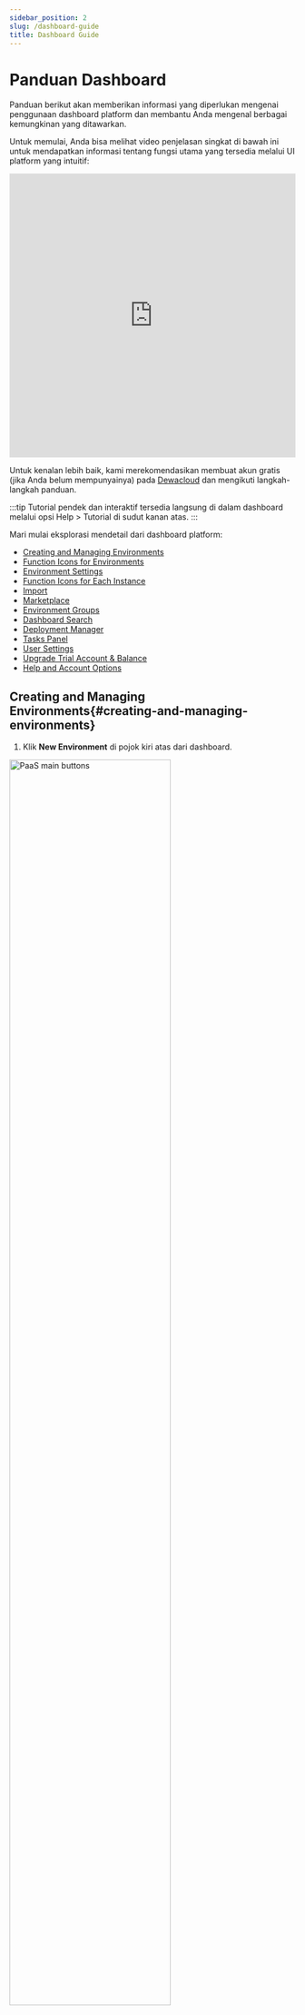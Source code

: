 ```yaml
---
sidebar_position: 2
slug: /dashboard-guide
title: Dashboard Guide
---
```


# Panduan Dashboard

Panduan berikut akan memberikan informasi yang diperlukan mengenai penggunaan dashboard platform dan membantu Anda mengenal berbagai kemungkinan yang ditawarkan.

Untuk memulai, Anda bisa melihat video penjelasan singkat di bawah ini untuk mendapatkan informasi tentang fungsi utama yang tersedia melalui UI platform yang intuitif:

<!-- ![Fleksibilitas Pengelolaan Aplikasi di Dewacloud](https://youtu.be/z4DuDtYkUJU?si=8vQdOz3aiqrHL9fJ) -->
<div className="video-responsive">
<iframe width="100%" height="500" src="https://www.youtube.com/embed/z4DuDtYkUJU?si=x75IZ-eCvpS1zgB0" title="YouTube video player" frameborder="0" allow="accelerometer; autoplay; clipboard-write; encrypted-media; gyroscope; picture-in-picture; web-share" referrerpolicy="strict-origin-when-cross-origin" allowfullscreen></iframe>
</div>

Untuk kenalan lebih baik, kami merekomendasikan membuat akun gratis (jika Anda belum mempunyainya) pada [Dewacloud](https://www.dewacloud.com/) dan mengikuti langkah-langkah panduan.

:::tip
Tutorial pendek dan interaktif tersedia langsung di dalam dashboard melalui opsi Help > Tutorial di sudut kanan atas.
:::

Mari mulai eksplorasi mendetail dari dashboard platform:

- [Creating and Managing Environments](#creating-and-managing-environments)
- [Function Icons for Environments](#function-icons-for-environments)
- [Environment Settings](#environment-settings)
- [Function Icons for Each Instance](#function-icons-for-each-instance)
- [Import](#import)
- [Marketplace](#marketplace)
- [Environment Groups](#environment-groups)
- [Dashboard Search](#dashboard-search)
- [Deployment Manager](#deployment-manager)
- [Tasks Panel](#tasks-panel)
- [User Settings](#user-settings)
- [Upgrade Trial Account & Balance](#upgrade-trial-account--balance)
- [Help and Account Options](#help-and-account-options)

## Creating and Managing Environments{#creating-and-managing-environments}

1. Klik **New Environment** di pojok kiri atas dari dashboard.

<img src="https://assets.dewacloud.com/dewacloud-docs/quickstart/dashboard-guide/01-paas-main-buttons.png" alt="PaaS main buttons" width="75%"/>

2. **Topology Wizard** akan terbuka, di mana Anda bisa sepenuhnya menyesuaikan pengaturan environment Anda.

Kemungkinan penuh dari jendela ini dijelaskan di artikel [Setting Up Environment](https://docs.dewacloud.com/setting-up-environment/).

<img src="https://assets.dewacloud.com/dewacloud-docs/quickstart/dashboard-guide/02-env-topology-wizard.png" alt="environment topology wizard" width="100%"/>

Setelah menyelesaikan konfigurasi, ketik _Environment Name_ Anda, dan klik tombol **Create**.

3. Semua environment Anda akan tampil di panel tengah dari dashboard.

<img src="https://assets.dewacloud.com/dewacloud-docs/quickstart/dashboard-guide/03-environment-in-the-dashboard.png" alt="environment topology wizard" width="100%"/>

Anda dapat menemukan informasi berikut pada kolom:

- **Name** - mencakup nama (atau [alias](https://docs.dewacloud.com/environment-aliases/) jika ditentukan) dari environment dan domennya. Dengan menggunakan ikon _arrow_ sebelum nama environment, Anda bisa memperluas daftar node yang ada di dalamnya.
- **Status** - menunjukkan status terkini dari environment Anda (_Running_, _Sleeping_, _Stopped_, _Creating_, _Launching_, _Stopping_, _Cloning_, _Redeploying_, _Exporting_, _Installing_, _Migrating_, _Deleting_).
- **Tags** - menampilkan _[Environment Groups](https://docs.dewacloud.com/docs#environment-groups)_ dan [region](https://docs.dewacloud.com/environment-regions/) dari environment ini, versi (_tags_) dari container, dan nama dari _project_ yang dideploy.
- **Usage** - menunjukkan beban saat ini (misal: penggunaan cloudlets dan ruang disk). Anda juga dapat menemukan tombol _**Billing History**_ ![billing history icon](https://assets.dewacloud.com/dewacloud-docs/quickstart/dashboard-guide/04-billing-history-icon.png) di sini, yang mengarah ke tab terpisah dengan [statistik pengeluaran Anda](https://docs.dewacloud.com/monitoring-consumed-resources/#billing-history) pada environment saat ini.

## Function Icons for Environments{#function-icons-for-environments}

Arahkan kursor ke environment yang berjalan untuk melihat beberapa ikon untuk pengelolaannya: _Set Alias_, _Region_, _Open in Browser_, _Settings_, _Change Environment Topology_, _Clone Environment_, _Start/Stop_, _Delete Environment_, _Add/Edit Env Groups_.

<img src="https://assets.dewacloud.com/dewacloud-docs/quickstart/dashboard-guide/05-environment-icons.png" alt="environment icons" width="100%"/>

1. Gunakan ikon **Set Alias** ![set alias icon](https://assets.dewacloud.com/dewacloud-docs/quickstart/dashboard-guide/06-set-alias-icon.png) untuk memberikan [nama alternatif environment](https://www.virtuozzo.com/application-platform-docs/environment-aliases/) (domain tetap tidak berubah).

2. Klik ikon **Open in Browser** ![open in browser icon](https://assets.dewacloud.com/dewacloud-docs/quickstart/dashboard-guide/07-open-in-browser-icon.png) untuk membuka environment dalam tab baru di browser.

:::note
Opsi ini mungkin tidak tersedia jika environment Anda tidak termasuk server aplikasi dan layer load balancer.
:::

3. Klik pada **Settings** ![environment settings icon](https://assets.dewacloud.com/dewacloud-docs/quickstart/dashboard-guide/08-environment-settings-icon.png) untuk membuka tab terpisah dengan berbagai [configuration panels](#environment-settings), cek deskripsi rinci di bagian yang ditautkan.

4. Untuk **Change Environment Topology**, pilih opsi yang diperlukan ![change environment topology icon](https://assets.dewacloud.com/dewacloud-docs/quickstart/dashboard-guide/09-change-environment-topology-icon.png). Lakukan perubahan yang diperlukan dalam dialog _Topology Wizard_ yang muncul dan klik **Apply** untuk menyerahkannya.

5. Untuk **Clone Environment**, klik pada tombol ![clone environment icon](https://assets.dewacloud.com/dewacloud-docs/quickstart/dashboard-guide/10-clone-environment-icon.png) yang sesuai. Dalam bingkai yang terbuka, tentukan nama untuk environment baru dan klik **Clone**.

Informasi lebih lanjut:

- [Clone Environment](https://docs.dewacloud.com/clone-environment/)
- [Application Lifecycle Management](https://docs.dewacloud.com/how-to-manage-application-lifecycle/)

6. Untuk mengubah status environment, gunakan tombol **Start** ![start environment icon](https://assets.dewacloud.com/dewacloud-docs/quickstart/dashboard-guide/11-start-environment-icon.png) dan **Stop** ![stop environment icon](https://assets.dewacloud.com/dewacloud-docs/quickstart/dashboard-guide/12-stop-environment-icon.png).

:::note
Saat environment dihentikan, hanya tombol Settings, Clone Environment, Start, dan Delete Environment yang tersedia untuknya. Juga, tab Setting untuk environment tersebut hanya akan berisi empat opsi aktif: Collaboration, Change Owner, Migration, dan Info.

<img src="https://assets.dewacloud.com/dewacloud-docs/quickstart/dashboard-guide/13-stopped-environment-settings.png" alt="stopped environment settings" width="40%"/>

:::

7. Untuk **Delete Environment**, klik ikon ![delete environment icon](https://assets.dewacloud.com/dewacloud-docs/quickstart/dashboard-guide/14-delete-environment-icon.png) berikut dan konfirmasikan tindakan dengan memasukkan kata sandi Anda.

8. Arahkan kursor ke kolom _**Tags**_ untuk mengelola [grup dari environment ini](https://www.virtuozzo.com/application-platform-docs/#environment-groups) dengan tombol **Add/Edit Env Group** (![add env group icon](https://assets.dewacloud.com/dewacloud-docs/quickstart/dashboard-guide/15-add-env-group-icon.png) atau ![edit env groups icon](https://assets.dewacloud.com/dewacloud-docs/quickstart/dashboard-guide/16-edit-env-groups-icon.png) masing-masing).

Untuk platform dengan beberapa [regions](https://docs.dewacloud.com/environment-regions/), setiap environment memiliki ikon region khusus di kolom **Tags**. Ini memungkinkan Anda memisahkan instance yang dihosting di server perangkat keras yang berbeda secara visual, dan dengan mengkliknya, hanya menampilkan environment di region yang sesuai.

## Environment Settings{#environment-settings}

Terdapat dua belas opsi di tab environment _**Settings**_: _Custom Domains_, _Custom SSL_, _SSH Access_, _Endpoints_, _Firewall_, _Load Alerts_, _Auto Horizontal Scaling_, _Collaboration_, _Change Owner_, _Migration_, _Export_, dan _Info_.

1. Pilih **Custom Domains** untuk mengakses subopsi berikut: _Domain Binding_ dan _Swap Domains_.

<img src="https://assets.dewacloud.com/dewacloud-docs/quickstart/dashboard-guide/17-custom-domains-settings.png" alt="custom domains settings" width="100%"/>

Informasi lebih lanjut:

- [Custom Domain Name](https://docs.dewacloud.com/custom-domains/)
- [Swap Domains](https://docs.dewacloud.com/swap-domains/)
- [Application Lifecycle Management](https://docs.dewacloud.com/how-to-manage-application-lifecycle/)

2. Pilih opsi **Custom SSL** dan unggah file yang diperlukan untuk menerapkan sertifikat SSL kustom Anda.

**Catatan:** Fitur ini hanya dapat dikonfigurasi untuk server aplikasi dan load balancer yang telah tersertifikasi dengan [public IP](https://docs.dewacloud.com/public-ip/) yang terpasang.

<img src="https://assets.dewacloud.com/dewacloud-docs/quickstart/dashboard-guide/18-custom-ssl-settings.png" alt="custom ssl settings" width="100%"/>

Informasi lebih lanjut:

- [Self-Signed Custom SSL](https://docs.dewacloud.com/self-signed-ssl/)
- [Custom SSL](https://docs.dewacloud.com/custom-ssl/)

3. Dalam bagian **SSH Access**, Anda dapat melihat tab **Public Keys**, **SSH Connection**, dan **SFTP / Direct SSH Access**. Yang pertama memungkinkan pengelolaan [public SSH keys](https://www.virtuozzo.com/application-platform-docs/ssh-add-key/). Yang kedua menunjukkan cara mengakses environment Anda (baik melalui _SSH Gate_ atau _Web SSH_). Yang ketiga menyediakan rincian tentang koneksi melalui protokol SFTP/FISH.

<img src="https://assets.dewacloud.com/dewacloud-docs/quickstart/dashboard-guide/19-ssh-access-settings.png" alt="ssh access settings" width="100%"/>

Informasi lebih lanjut:

- [SSH Gate](https://docs.dewacloud.com/ssh-gate/)
- [Add SSH Key](https://docs.dewacloud.com/ssh-add-key/)
- [SSH Access via Web Browser](https://docs.dewacloud.com/web-ssh-client/)
- [SSH Access via Local Client](https://docs.dewacloud.com/ssh-gate-access/)
- [SSH Protocols](https://docs.dewacloud.com/ssh-protocols/)

4. Di dalam bagian **Endpoints**, Anda dapat mengelola pemetaan port TCP/UDP dari container Anda untuk memastikan kolaborasi mereka dengan sumber daya eksternal melalui koneksi langsung.

<img src="https://assets.dewacloud.com/dewacloud-docs/quickstart/dashboard-guide/20-endpoints-settings.png" alt="endpoints settings" width="100%"/>

Informasi lebih lanjut: [Endpoints](https://www.virtuozzo.com/application-platform-docs/endpoints/)

5. Bagian **Firewall** memungkinkan pengaturan **Inbound** dan **Outbound Rules** untuk mengelola akses ke container Anda. Aturan ini memungkinkan Anda untuk secara eksplisit mendefinisikan koneksi mana yang harus diterima dan mana yang diblokir.

<img src="https://assets.dewacloud.com/dewacloud-docs/quickstart/dashboard-guide/21-firewall-settings.png" alt="firewall settings" width="100%"/>

Informasi lebih lanjut: [Container Firewall](https://www.virtuozzo.com/application-platform-docs/custom-firewall/)

6. Gunakan **Load Alerts** untuk mengatur pemicu baru (atau sesuaikan yang default) untuk menerima pemberitahuan email yang sesuai jika penggunaan sumber daya yang ditentukan melebihi batas yang ditetapkan.

<img src="https://assets.dewacloud.com/dewacloud-docs/quickstart/dashboard-guide/22-load-alerts-settings.png" alt="load alerts settings" width="100%"/>

Tab **History** mencantumkan semua peringatan yang dipicu dalam environment dengan rinciannya.

Informasi lebih lanjut: [Load Alerts](https://www.virtuozzo.com/application-platform-docs/load-alerts/)

7. Dengan opsi **Auto Horizontal Scaling**, Anda dapat mengkonfigurasi pemicu untuk mengendalikan jumlah container dalam sebuah layer (kecuali node build _Maven_). Kondisi scaling dapat ditentukan berdasarkan konsumsi _CPU_, _Memory_, _Network_, _Disk I/O_, dan _Disk IOPS_.

<img src="https://assets.dewacloud.com/dewacloud-docs/quickstart/dashboard-guide/23-auto-horizontal-scaling-settings.png" alt="auto horizontal scaling settings" width="100%"/>

Beralih ke tab History untuk melihat daftar semua operasi scaling yang dilakukan oleh platform karena pemicu yang dikonfigurasikan.

Informasi lebih lanjut: [Automatic Horizontal Scaling](https://docs.dewacloud.com/automatic-horizontal-scaling/)

8. Dalam bagian **Collaboration**, Anda dapat melihat dan mengelola daftar akun yang memiliki akses ke environment saat ini.

<img src="https://assets.dewacloud.com/dewacloud-docs/quickstart/dashboard-guide/24-collaboration-settings.png" alt="collaboration settings" width="70%"/>

Jika Anda perlu memberikan akses kepada pengguna lain, klik **Add** dan isi bidang _Email_. Untuk memberikan izin _Change Topology / SSH Access_, centang opsi yang sesuai. Klik **Save** untuk menerapkan perubahan.

Informasi lebih lanjut: [Account Collaboration](https://www.virtuozzo.com/application-platform-docs/account-collaboration/)

9. Klik **Change Owner** untuk mentransfer environment ke akun pengguna lain di dalam batasan platform tunggal.

<img src="https://assets.dewacloud.com/dewacloud-docs/quickstart/dashboard-guide/25-change-owner-settings.png" alt="change owner settings" width="100%"/>

Informasi lebih lanjut: [Environment Transferring](https://www.virtuozzo.com/application-platform-docs/environment-transferred/)

10. Pilih **Migration** untuk memindahkan environment Anda ke perangkat keras lain ([region](https://docs.dewacloud.com/environment-regions/)).

<img src="https://assets.dewacloud.com/dewacloud-docs/quickstart/dashboard-guide/26-migration-settings.png" alt="migration settings" width="100%"/>

**Catatan:** Ketersediaan opsi ini, serta akses ke setiap region environment tertentu, tergantung pada pengaturan penyedia hosting Anda.

Informasi lebih lanjut: [Environment Migration between Regions](https://docs.dewacloud.com/environment-regions-migration/)

11. Pilih **Export** untuk mengemas semua pengaturan dan data environment Anda ke dalam satu file yang dapat diunduh. Selanjutnya, file ini dapat dipulihkan di platform penyedia hosting lain, menciptakan salinan environment yang identik.

<img src="https://assets.dewacloud.com/dewacloud-docs/quickstart/dashboard-guide/27-export-settings.png" alt="export settings" width="100%"/>

**Catatan:** Saat ini, container berbasis _Windows_, _Storage_, _Elastic VPS_, _Maven_, dan _Docker_ diekspor tanpa data di dalamnya. Dalam kasus seperti itu, Anda perlu mentransfer file dan konfigurasi yang diperlukan secara manual.

Informasi lebih lanjut:

- [Environment Export](https://docs.dewacloud.com/environment-export/)
- [Environment Import](https://docs.dewacloud.com/environment-import/)

12. Beralih ke bagian **Info** untuk melihat informasi tambahan tentang _Domain_ environment, _Owner_ dan _Creator_ (dapat berbeda karena fitur [account collaboration](https://www.virtuozzo.com/application-platform-docs/account-collaboration/)),
_[Region](https://docs.dewacloud.com/environment-regions/)_, dan _Creation Date_.

<img src="https://assets.dewacloud.com/dewacloud-docs/quickstart/dashboard-guide/28-info-settings.png" alt="info settings" width="100%"/>

Itulah semua pengaturan environment.

## Function Icons for Each Instance{#function-icons-for-each-instance}

Klik pada environment di dashboard untuk melihat daftar [layers](https://docs.dewacloud.com/paas-components-definition/#layer) (load balancers, application servers, databases, dll.). Anda dapat lebih lanjut memperluas kelompok node ini untuk melihat dan mengelola container terpisah, konteks yang terdeploy, dan IP alamat yang terlampir.

Arahkan kursor ke layer atau container tertentu untuk melihat ikon pop-up dengan fungsi berbeda.

<img src="https://assets.dewacloud.com/dewacloud-docs/quickstart/dashboard-guide/29-node-icons.png" alt="node icons" width="100%"/>

Gunakan opsi ini untuk melakukan tindakan berikut:

- Klik tombol **Set Alias** untuk mengkonfigurasi [nama alternatif](https://docs.dewacloud.com/environment-aliases/) untuk layer/node Anda (misalnya, untuk mendefinisikan primary dan secondary server dalam cluster DB).
- Gunakan **Open in Browser** untuk mengakses node dari layer dalam tab baru di browser (dapat tersembunyi untuk beberapa stacks, misal: _Shared Storage_ atau node build _Maven_).
- Pilih opsi **Restart Node(s)** untuk me-restart layanan yang sesuai di dalam container tertentu atau semua container dari layer.
- Pilih opsi **Config** untuk membuka [configuration file manager](https://docs.dewacloud.com/configuration-file-manager/) yang dapat menyesuaikan node dengan [mounting data](https://docs.dewacloud.com/mount-points/), membuat/mengunggah file baru, dan memodifikasi/menghapus yang sudah ada.
- Pilih opsi **Log** untuk melihat log file untuk node dari layer. Daftar [log file](https://docs.dewacloud.com/view-log-files/) berbeda berdasarkan instance yang dipilih.
- Klik tombol **Statistics** untuk [melacak data](https://docs.dewacloud.com/view-app-statistics/) pada konsumsi CPU, RAM, Network, ruang Disk, dan IOPS untuk node terpisah atau satu set node secara real-time.
- Pilih opsi **Web SSH** untuk terhubung ke [container melalui SSH](https://docs.dewacloud.com/web-ssh-client/) protokol langsung di browser.
- Gunakan opsi **Redeploy Container(s)** untuk [memperbarui node](https://docs.dewacloud.com/container-redeploy/) ke tag (versi) yang diinginkan.
- Beberapa node dapat memiliki opsi tambahan, seperti **Add-Ons** (untuk menginstal modul pluggable) atau **Remote Desktop** (untuk [mengelola seluruh node berbasis Windows](https://docs.dewacloud.com/win-rdp-access/)).
- Daftar **Additionally** memungkinkan Anda mengonfigurasi [pengaturan container](https://docs.dewacloud.com/container-configuration/) (_Variables_, _Links_, _Volumes_, _CMD / Entry Point_), melihat rincian _SFTP / Direct SSH Access_, dan mengakses fungsionalitas _Scaling Nodes_. Juga, tergantung pada node, itu bisa berisi opsi lain (misalnya, _Reset Password_ atau _Admin Panel Login_).

## Import{#import}

Di sebelah opsi **New Environment**, Anda dapat menemukan tombol **Import**. Ini memproses file _**.json**_, _**.jps**_, _**.cs**_, _**.yml**_, atau _**.yaml**_ yang diunggah untuk membuat baru atau memodifikasi environment yang sudah ada sesuai dengan pengaturan yang diberikan.

<img src="https://assets.dewacloud.com/dewacloud-docs/quickstart/dashboard-guide/30-paas-main-buttons.png" alt="PaaS main buttons" width="70%"/>



:::tip
Secara khusus, fitur ini dapat digunakan untuk membuat salinan environment dari instalasi PaaS lain (dengan mengekspornya pada satu platform dan mengimpornya di yang lain).
:::

Dalam bingkai **Import** yang terbuka, Anda akan melihat tiga tab berikut (dan tautan _[Examples](https://github.com/jelastic-jps)_ ke Koleksi JPS dengan berbagai solusi siap pakai):

- _**Local File**_ - pilih file yang disimpan secara lokal (melalui tombol **Browse**), yang harus diunggah dan dieksekusi pada platform
- _**URL**_ - berikan tautan langsung ke file manifest yang diperlukan
- _**JPS**_ - editor bawaan JSON/YAML dapat digunakan untuk memasukkan dan mengedit kode Anda sebelum deployment (atau bahkan menulis paket Anda dari awal)

<img src="https://assets.dewacloud.com/dewacloud-docs/quickstart/dashboard-guide/31-import-dialog-window.png" alt="import dialog window" width="100%"/>

Untuk ikhtisar terperinci, periksa dokumen [Environment Import](https://docs.dewacloud.com/environment-import/).

## Marketplace{#marketplace}

Setelah mengklik opsi **Marketplace** terakhir di bagian atas dashboard, Anda akan mengakses jendela terpisah dengan daftar solusi yang sudah dikemas untuk instalasi otomatis.

<img src="https://assets.dewacloud.com/dewacloud-docs/quickstart/dashboard-guide/30-paas-main-buttons.png" alt="PaaS main buttons" width="70%"/>

Paket ini dibagi menjadi dua kelompok: _**Applications**_ untuk membuat environment baru dan _**Add-Ons**_ untuk menyesuaikan yang sudah ada. Anda dapat mencari solusi yang diperlukan menggunakan bidang yang sesuai di sudut kiri atas atau daftar terurut di menu sisi kiri.

<img src="https://assets.dewacloud.com/dewacloud-docs/quickstart/dashboard-guide/33-marketplace-dialog-window.png" alt="marketplace dialog window" width="100%"/>

Setelah Anda menemukan paket yang diinginkan, klik **Install** untuk itu, dan ikuti langkah-langkah dalam bingkai instalasi yang muncul.

Periksa artikel [Marketplace](https://www.virtuozzo.com/application-platform-docs/marketplace/) yang sesuai untuk ikhtisar rinci.

## Environment Groups{#environment-groups}

Platform ini menyediakan kemungkinan untuk membuat **[Environment Groups](https://docs.dewacloud.com/environment-groups/)**, yang membantu mengkategorikan environment Anda. Misalnya, administrasi beberapa proyek menjadi lebih sederhana ketika masing-masing diorganisasi ke dalam grup environment khusus. Jika perlu, Anda dapat menerapkan pembagian lebih lanjut dengan membuat subgroup, misalnya _development/testing/production_, _servers/databases/storages_, dll.

<img src="https://assets.dewacloud.com/dewacloud-docs/quickstart/dashboard-guide/34-environment-groups.png" alt="environment groups" width="50%"/>


:::tip
Biasanya, environment pada akun yang sama dapat diakses satu sama lain melalui jaringan internal platform. Namun, jika diperlukan, Anda dapat mengaktifkan isolasi jaringan untuk grup guna memastikan bahwa environment di dalam tidak dapat diakses dari luar (jaringan internal saja).
:::

Informasi lebih lanjut:

- [Group Creation](https://docs.dewacloud.com/environment-groups-creation/)
- [Navigation Across Groups](https://docs.dewacloud.com/environment-groups-navigation/)
- [Group Management](https://docs.dewacloud.com/environment-groups-management/)

## Dashboard Search{#dashboard-search}

Platform ini menyediakan fungsi pencarian bawaan di dalam dashboard. Fungsi utama sangat sederhana - akses formulir _Search_ di sudut kanan atas (atau gunakan pintasan **Ctrl+F** / **Cmd+F**), ketikkan istilah pencarian, dan tekan **Enter**. Misalnya, Anda dapat menemukan container berdasarkan IP/ID-nya; mencari proyek/environment tertentu yang diterapkan; menemukan dan menerapkan aplikasi dari [platform Marketplace](https://www.virtuozzo.com/application-platform-docs/marketplace/).

<img src="https://assets.dewacloud.com/dewacloud-docs/quickstart/dashboard-guide/35-dashboard-search.png" alt="dashboard search" width="60%"/>

Mesin pencarian yang diimplementasikan dapat dipersonalisasikan untuk memenuhi kebutuhan spesifik Anda dan memberikan hasil paling akurat untuk permintaan Anda. Di antara opsi utama:

- _karakter khusus_ untuk ekspresi pencarian (misal: awalan “_**-**_” untuk mengecualikan istilah atau _"*****"_ wildcard)
- _sumber pencarian_ (baik seluruh akun atau [grup environment](https://docs.dewacloud.com/environment-groups/) saat ini)
- _filter kategori_ untuk mencari di antara entitas yang dipilih (misal: mengecualikan paket Marketplace atau mencari hanya untuk IP)

Detail tambahan dapat ditemukan di petunjuk _help_ untuk formulir pencarian (dilingkari dalam gambar di atas).

## Deployment Manager{#deployment-manager}

**Deployment Manager** terletak di bagian bawah dashboard. Ini menyimpan aplikasi untuk mengotomatisasi deployment mereka ke environment Anda. Ada dua subbagian di dalam tab:

- _**[Archive](https://docs.dewacloud.com/deployment-manager/#application-archives)**_ - menyimpan paket aplikasi itu sendiri, **Upload** dari mesin lokal Anda (_Local File_) atau melalui tautan eksternal (_URL_)
- _**[Git / SVN](https://docs.dewacloud.com/deployment-manager/#git--svn-projects)**_ - menyimpan kredensial akses ke proyek Anda di repositori Git / SVN jarak jauh; klik tombol **Add Repo** dan tentukan detail yang diperlukan

Setelah paket Anda ditambahkan ke Deployment Manager, paket itu dapat [deploy secara otomatis](https://docs.dewacloud.com/deployment-guide/) ke environment yang diperlukan dengan mengikuti panduan yang ditautkan.

:::note
Jenis deployment VCS untuk server aplikasi Java dilakukan dengan bantuan node build Maven, proses deployment .NET untuk server aplikasi IIS berbasis Windows berbeda dari aliran standar.
:::

## Tasks Panel{#tasks-panel}

Panel **Tasks** ditempatkan di bagian bawah dashboard dan berisi data hidup dan historis tentang tugas yang dilakukan atau telah dilakukan oleh platform.

<img src="https://assets.dewacloud.com/dewacloud-docs/quickstart/dashboard-guide/36-dashboard-tasks-panel.png" alt="dashboard tasks panel" width="100%"/>

Data berikut disediakan untuk setiap catatan:

- **Status** - menunjukkan status dari operasi: titik _spinner_ (sedang berlangsung), _green_ (sukses) atau _red_ (error)
:::tip
Jika seorang kolaborator bekerja di akun, ikon untuk tindakan yang sesuai akan disesuaikan secara otomatis untuk mempermudah analisis tugas. Arahkan kursor ke ikon khusus seperti itu untuk melihat alamat email akun yang bersangkutan.
<img src="https://assets.dewacloud.com/dewacloud-docs/quickstart/dashboard-guide/37-collaborator-actions-in-tasks-panel.png" alt="search active log in tasks panel" width="100%"/>
:::

- **Time** - menunjukkan waktu mulai dari operasi yang bersangkutan dengan catatan terbaru ditampilkan di bagian atas tab (selain itu, semua tugas dikelompokkan berdasarkan hari)
- **Environment** - menampilkan nama environment di mana tindakan dilakukan (atau dash “**-**” jika tidak ada target environment)
- **Task** - memberikan deskripsi operasi atau error
:::tip
Anda dapat memperluas tugas untuk melihat parameter tindakan dan respons server (setelah selesai). Konten dari bagian ini dapat dengan mudah disalin dengan tombol yang sesuai yang muncul saat mengarahkan kursor. Error terbaru dapat dilaporkan langsung ke Tim Dukungan menggunakan ikon khusus di sebelah operasi yang gagal.
<img src="https://assets.dewacloud.com/dewacloud-docs/quickstart/dashboard-guide/38-send-error-report-via-tasks-panel.png" alt="search active log in tasks panel" width="100%"/>
:::

- **Duration** - menunjukkan waktu eksekusi untuk tugas (ditampilkan setelah selesai)

Jika Anda perlu melihat daftar lengkap dari tindakan yang dilakukan pada akun (misalnya, tidak hanya yang terbaru), beralih ke tab _**Active Log**_ (ikon kaca pembesar). Di sini, Anda disediakan dengan opsi pencarian dan filter lanjutan untuk dengan cepat menemukan tugas yang diperlukan:

- **search** dilakukan dengan parameter dan respons server (misalnya, data setelah memperluas operasi) bukan deskripsi tindakan
- Anda dapat mengatur **date range** sebagai _1/6/24 hour(s)_ terakhir, _current/previous week_, _current month_, atau menyediakan periode _custom_ Anda
- centang **Errors only** untuk menyembunyikan semua operasi yang berhasil dieksekusi

<img src="https://assets.dewacloud.com/dewacloud-docs/quickstart/dashboard-guide/39-search-active-log-in-tasks-panel.png" alt="search active log in tasks panel" width="100%"/>

Menggunakan panel **Tasks**, Anda dapat selalu melacak aktivitas di akun Anda, serta memecahkan masalah.

## User Settings{#user-settings}

Klik tombol **Settings** di sudut kanan atas dashboard untuk mengakses konfigurasi _**User Settings**_.

<img src="https://assets.dewacloud.com/dewacloud-docs/quickstart/dashboard-guide/40-user-settings-button.png" alt="user settings button" width="60%"/>


Di sini, Anda dapat menemukan bagian berikut: _Account_, _Access Tokens_, _SSH Keys / SSH Access_, dan _Collaboration_.

1. Bagian _**Account**_ memungkinkan pengaturan [two-factor authentication](https://docs.dewacloud.com/two-factor-authentication/) untuk akun Anda, serta mengubah kata sandi.

<img src="https://assets.dewacloud.com/dewacloud-docs/quickstart/dashboard-guide/41-account-user-settings.png" alt="account user settings" width="100%"/>

2. Di dalam tab _**Access Tokens**_, Anda dapat mengonfigurasi [personal access tokens](https://docs.dewacloud.com/personal-access-tokens/) untuk akun Anda.

<img src="https://assets.dewacloud.com/dewacloud-docs/quickstart/dashboard-guide/42-access-tokens-user-settings.png" alt="access tokens user settings" width="100%"/>

3. Poin _**SSH Keys**_ dan _**SSH Access**_ membuka bagian dengan empat sub-tab:

- **Public Keys** - menyimpan [public keys](https://docs.dewacloud.com/ssh-add-key/) yang ditambahkan ke platform (diperlukan untuk akses jarak jauh melalui klien SSH lokal)
- **Private Keys** - mencantumkan [private keys](https://docs.dewacloud.com/git-ssh/#add-private-ssh-key-to-platform-account) yang ditambahkan ke platform (diperlukan untuk akses ke repositori Git pribadi Anda melalui SSH)
- **SSH Connection** - menunjukkan langkah yang diperlukan untuk terhubung ke akun Anda melalui _[SSH Gate](https://docs.dewacloud.com/ssh-gate-access/)_ dan memungkinkan akses ke node tertentu langsung di browser menggunakan _[Web SSH](https://docs.dewacloud.com/web-ssh-client/)_
- **SFTP / Direct SSH Access** - menampilkan data koneksi untuk [protokol SFTP/FISH](https://docs.dewacloud.com/ssh-protocols/)

<img src="https://assets.dewacloud.com/dewacloud-docs/quickstart/dashboard-guide/43-ssh-keys-user-settings.png" alt="ssh keys user settings" width="100%"/>

4. Bagian _**Collaboration**_ terdiri dari dua opsi - **Shared by Me** dan **Shared with Me**. Yang pertama memungkinkan untuk berbagi environment Anda dengan pengguna lain di platform, sementara yang kedua mencantumkan kolaborasi di mana Anda adalah bagian dari.

<img src="https://assets.dewacloud.com/dewacloud-docs/quickstart/dashboard-guide/44-collaboration-user-settings.png" alt="collaboration user settings" width="100%"/>

Untuk ikhtisar terperinci tentang fitur [Account Collaboration](https://docs.dewacloud.com/account-collaboration/), rujuk ke panduan yang ditautkan.

## Upgrade Trial Account & Balance{#upgrade-trial-account--balance}

Tergantung pada [jenis akun](https://www.virtuozzo.com/application-platform-docs/types-of-accounts/) (trial atau billing), baik bagian **Upgrade Account** atau **Balance** ditampilkan di bagian atas panel dashboard.

1. Jenis default untuk akun adalah _trial_, yang menyediakan periode hosting gratis (dibatasi oleh waktu atau uang bonus). Namun, biasanya dibatasi oleh jumlah sumber daya yang disediakan, environment/node yang diizinkan, dll.

<img src="https://assets.dewacloud.com/dewacloud-docs/quickstart/dashboard-guide/45-upgrade-trial-account.png" alt="upgrade trial account" width="100%"/>

Perluas menu tarik-turun **Upgrade Account** untuk melihat opsi berikut:

- Gunakan tombol **Upgrade Account** untuk mendapatkan [akun yang sepenuhnya fungsional tanpa batasan](https://docs.dewacloud.com/types-of-accounts/#billing).
- Opsi **Learn about Trial Limitations** membuka tab _[Account Limits](https://docs.dewacloud.com/quotas-system/)_ yang sesuai di dalam bingkai _Quotas & Pricing_.
- Klik pada **Learn about Pricing** untuk dialihkan ke halaman dokumentasi dengan informasi tentang [model penetapan harga](https://docs.dewacloud.com/pricing-model/).
- Pilih opsi **See statistics on recent resource usage** untuk membuka [sejarah penagihan](https://docs.dewacloud.com/monitoring-consumed-resources/#billing-history) akun.

2. Akun _Billing_ tidak memiliki batasan apa pun tetapi dibebankan sesuai dengan harga penyedia hosting.

<img src="https://assets.dewacloud.com/dewacloud-docs/quickstart/dashboard-guide/46-account-balance.png" alt="account balance" width="50%"/>

Klik tombol **Balance** untuk memperluas daftar opsi berikut:

- Klik pada **Refill Balance** untuk [mengirimkan pembayaran](https://docs.dewacloud.com/upgrade-refill-account/).
- Klik pada item **Quotas & Pricing** untuk melihat bingkai [informasi](https://docs.dewacloud.com/resource-consumption/#how-much-do-resources-cost) dengan satu set tab tentang platform _Regions_ (jika beberapa tersedia), _Pricing_, dan _Account Limits_.
- **Billing History** menunjukkan [pengeluaran akun](https://docs.dewacloud.com/monitoring-consumed-resources/#billing-history) untuk periode yang ditentukan.
- Klik opsi **View Invoices** untuk pergi ke panel sistem penagihan eksternal dengan faktur akun, pesanan, pembayaran, dll.

## Help and Account Options{#help-and-account-options}

Dua bagian terakhir dari dashboard adalah **Help** dan **Account** (alamat email).

1. Menu tarik-turun _**Help**_ memberikan akses ke beberapa tautan berguna:

- **Contact Support** mengarahkan ke halaman dukungan pelanggan platform (berdasarkan pengaturan penyedia hosting, itu bisa tersedia hanya untuk pengguna penagihan)
- **Go to Community** adalah tautan ke komunitas online PaaS di [Stackoverflow](https://stackoverflow.com/search?tab=newest&q=jelastic)
- **Documentation** mengarahkan ke [Platform Devs Documentation](https://docs.dewacloud.com/)
- **API** membuka [Platform API Documentation](https://www.virtuozzo.com/application-platform-api-docs/)
- **CLI** mengarahkan ke [Platform Command-Line Interface Overview](https://docs.dewacloud.com/cli/)
- **Video** menunjuk ke [Platform YouTube Channel](https://www.youtube.com/user/JelasticCloud)
- **Tutorial** memulai panduan pendek dan interaktif, yang menjelaskan dasar-dasar bekerja dengan platform
- **How do I..?** menunjukkan daftar dokumen yang relevan dengan permintaan Anda

<img src="https://assets.dewacloud.com/dewacloud-docs/quickstart/dashboard-guide/47-account-help-menu.png" alt="account help menu" width="30%"/>

2. Dalam daftar drop-down _**Account**_ (alamat email), opsi berikut tersedia:

- **Settings** mengarahkan Anda ke bagian _[User Settings](#user-settings)_
- **Change Password** membuka kotak dialog dengan nama yang sama, di mana Anda perlu mengisi kolom yang diperlukan (_Current Password_, _New Password_, dan _Confirm Password_)
- **Language** memungkinkan mengubah lokalisasi antarmuka dashboard (jika tersedia)
- **Sign out** untuk keluar dari akun saat ini

<img src="https://assets.dewacloud.com/dewacloud-docs/quickstart/dashboard-guide/48-general-account-actions.png" alt="general account actions" width="30%"/>

Sekarang, Anda tahu semua kemungkinan dasar dashboard dan semoga tidak akan kesulitan untuk bekerja dengannya. Jika Anda masih memiliki pertanyaan tambahan, silakan hubungi Tim Dukungan dari penyedia hosting Anda atau hubungi para ahli teknis kami di [Stackoverflow](https://stackoverflow.com/questions/tagged/jelastic).

## Baca Juga{#whats-next}

- [Getting Started](https://docs.dewacloud.com/getting-started/)
- [Basics & Terminology](https://docs.dewacloud.com/paas-components-definition/)
- [Setting Up Environment](https://docs.dewacloud.com/setting-up-environment/)
- [Software Stack Versions](https://docs.dewacloud.com/software-stacks-versions/)
- [Hosters Info](https://docs.dewacloud.com/paas-hosting-providers/)
- [What is PaaS & CaaS](https://www.virtuozzo.com/company/blog/what-is-paas-platform-as-a-service-types-explained/)
